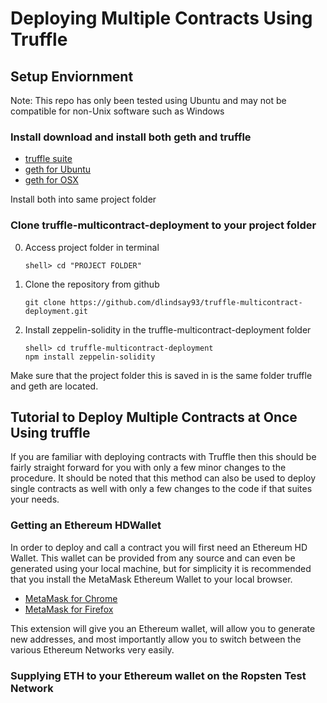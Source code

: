 # Deploying Multiple Contracts Using Truffle

## Setup Enviornment

Note: This repo has only been tested using Ubuntu and may not be compatible for non-Unix software such as Windows

### Install download and install both geth and truffle

* [truffle suite](https://github.com/trufflesuite/truffle)
* [geth for Ubuntu](https://github.com/ethereum/go-ethereum/wiki/Installation-Instructions-for-Ubuntu)
* [geth for OSX](https://github.com/ethereum/go-ethereum/wiki/Installation-Instructions-for-Mac)

Install both into same project folder

### Clone truffle-multicontract-deployment to your project folder

0. Access project folder in terminal
     ```
     shell> cd "PROJECT FOLDER"
     ```
1. Clone the repository from github
     ```
     git clone https://github.com/dlindsay93/truffle-multicontract-deployment.git
     ```
3. Install zeppelin-solidity in the truffle-multicontract-deployment folder
     ```
     shell> cd truffle-multicontract-deployment
     npm install zeppelin-solidity
     ```

Make sure that the project folder this is saved in is the same folder truffle and geth are located.

## Tutorial to Deploy Multiple Contracts at Once Using truffle

If you are familiar with deploying contracts with Truffle then this should be fairly straight forward for you with only a few minor changes to the procedure. It should be noted that this method can also be used to deploy single contracts as well with only a few changes to the code if that suites your needs.

### Getting an Ethereum HDWallet

In order to deploy and call a contract you will first need an Ethereum HD Wallet. This wallet can be provided from any source and can even be generated using your local machine, but for simplicity it is recommended that you install the MetaMask Ethereum Wallet to your local browser.

* [MetaMask for Chrome](https://chrome.google.com/webstore/detail/metamask/nkbihfbeogaeaoehlefnkodbefgpgknn)
* [MetaMask for Firefox](https://addons.mozilla.org/en-US/firefox/addon/ether-metamask/)

This extension will give you an Ethereum wallet, will allow you to generate new addresses, and most importantly allow you to switch between the various Ethereum Networks very easily.

### Supplying ETH to your Ethereum wallet on the Ropsten Test Network

